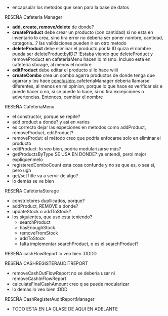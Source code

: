 - encapsular los metodos que sean para la base de datos

RESEÑA Cafeteria Manager
- **add, create, remove/delete** de donde?
- **createProduct** debe crear un producto (con cantidad) si no esta en inventario lo crea, sino tira error
  no debería ser poner nombre, cantidad, categoria...? las validaciones pueden ir en otro metodo
- **deleteProduct** debe eliminar el producto por la ID
  quiza el nombre pueda ser deleteProductbyID(?
  !Estaba viendo que deleteProduct y removeProduct en cafeteriaMenu hacen lo mismo. Incluso está en cafetería storage, al menos el nombre.
- **editProduct** debe editar el producto
  si lo hace wiiii
- **createCombo** crea un combo agarra productos de donde tenga que agarrar y los hace
 <u> conclusión: </u>
  cafeteriaManager deberia llamarse diferentes, al menos en mi opinion, porque lo que hace es verificar sis e puede hacer o no,
  si se puede lo hace, si no tira excepciones o advertencias. Entonces, cambiar el nombre

RESEÑA CafeteriaMenu
- el constructor, porque se repite?
- add product a donde? y asi en varios 
- es correcto dejar las expeciones en metodos como addProduct, removeProduct, editProduct?
- removeProdut: el método creo que podría enfocarse solo en eliminar el producto
- editProduct: lo veo bien, podría modularizarse más?
- getProductsByType SE USA EN DONDE? ya entendi, peroi mejor expliquenmelo
- registeredComboCount esta cosa confunde y no se que es, o sea si, pero ugh
- get/setTitle va a servir de algo?
- lo demás se ve bien

RESEÑA CafeteriaStorage
- constrictores dupllicados, porque? 
- addProduct, REMOVE a donde?
- updateStock o addToStock?
- los siguientes, que uso esta teniendo?
  - searchProduct
  - hasEnoughStock
  - removeFromStock
  - addToStock
  - falta implementar searchProduct, o es el searchProduct?

RESEÑA cashFlowReport
lo veo bien :DDDD

RESEÑA CASHREGISTERAUDITREPORT
- removeCashOutFlowReport no se debería usar ni removeCashInFlowReport
- calculateFinalCashAmount creo q se puede modularizar
- lo demas lo veo bien :DDD

RESEÑA CashRegisterAuditReportManager
- TODO ESTA EN LA CLASE DE AQUI EN ADELANTE

